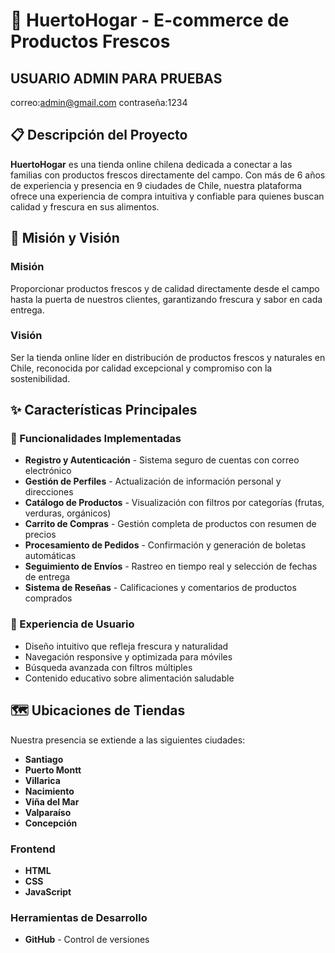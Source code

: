 # 🌱 HuertoHogar - E-commerce de Productos Frescos

## USUARIO ADMIN PARA PRUEBAS
correo:admin@gmail.com
contraseña:1234

## 📋 Descripción del Proyecto

**HuertoHogar** es una tienda online chilena dedicada a conectar a las familias con productos frescos directamente del campo. Con más de 6 años de experiencia y presencia en 9 ciudades de Chile, nuestra plataforma ofrece una experiencia de compra intuitiva y confiable para quienes buscan calidad y frescura en sus alimentos.

## 🎯 Misión y Visión

### Misión
Proporcionar productos frescos y de calidad directamente desde el campo hasta la puerta de nuestros clientes, garantizando frescura y sabor en cada entrega.

### Visión
Ser la tienda online líder en distribución de productos frescos y naturales en Chile, reconocida por calidad excepcional y compromiso con la sostenibilidad.

## ✨ Características Principales

### 🛒 Funcionalidades Implementadas
- **Registro y Autenticación** - Sistema seguro de cuentas con correo electrónico
- **Gestión de Perfiles** - Actualización de información personal y direcciones
- **Catálogo de Productos** - Visualización con filtros por categorías (frutas, verduras, orgánicos)
- **Carrito de Compras** - Gestión completa de productos con resumen de precios
- **Procesamiento de Pedidos** - Confirmación y generación de boletas automáticas
- **Seguimiento de Envíos** - Rastreo en tiempo real y selección de fechas de entrega
- **Sistema de Reseñas** - Calificaciones y comentarios de productos comprados

### 🎨 Experiencia de Usuario
- Diseño intuitivo que refleja frescura y naturalidad
- Navegación responsive y optimizada para móviles
- Búsqueda avanzada con filtros múltiples
- Contenido educativo sobre alimentación saludable

## 🗺️ Ubicaciones de Tiendas

Nuestra presencia se extiende a las siguientes ciudades:
- **Santiago**
- **Puerto Montt**
- **Villarica**
- **Nacimiento**
- **Viña del Mar**
- **Valparaíso**
- **Concepción**


### Frontend
- **HTML**
- **CSS**
- **JavaScript**



### Herramientas de Desarrollo
- **GitHub** - Control de versiones